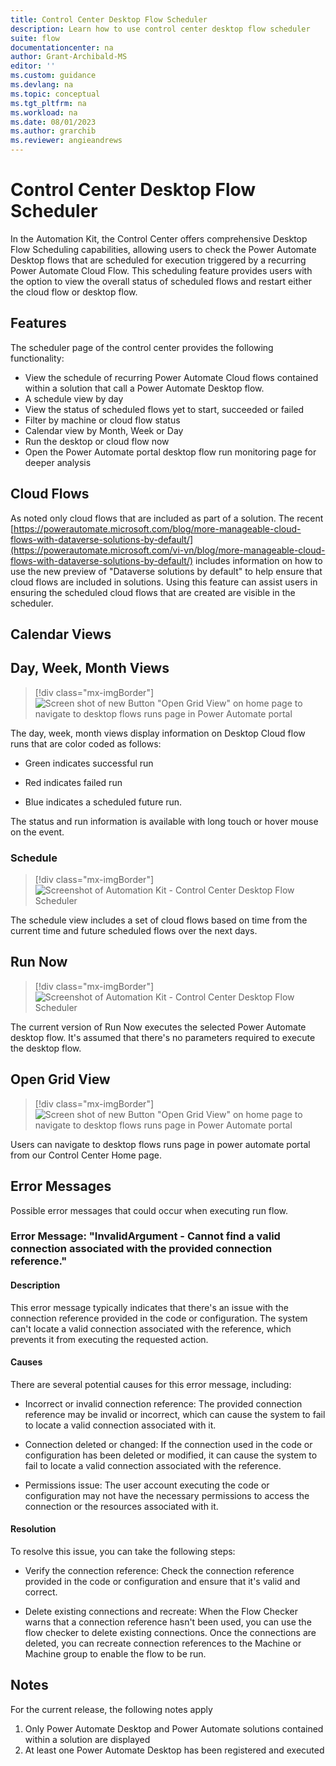 ```yaml
---
title: Control Center Desktop Flow Scheduler
description: Learn how to use control center desktop flow scheduler
suite: flow
documentationcenter: na
author: Grant-Archibald-MS
editor: ''
ms.custom: guidance
ms.devlang: na
ms.topic: conceptual
ms.tgt_pltfrm: na
ms.workload: na
ms.date: 08/01/2023
ms.author: grarchib
ms.reviewer: angieandrews
---
```


# Control Center Desktop Flow Scheduler

In the Automation Kit, the Control Center offers comprehensive Desktop Flow Scheduling capabilities, allowing users to check the Power Automate Desktop flows that are scheduled for execution triggered by a recurring Power Automate Cloud Flow. This scheduling feature provides users with the option to view the overall status of scheduled flows and restart either the cloud flow or desktop flow.

## Features

The scheduler page of the control center provides the following functionality:

- View the schedule of recurring Power Automate Cloud flows contained within a solution that call a Power Automate Desktop flow.
- A schedule view by day
- View the status of scheduled flows yet to start, succeeded or failed
- Filter by machine or cloud flow status
- Calendar view by Month, Week or Day
- Run the desktop or cloud flow now
- Open the Power Automate portal desktop flow run monitoring page for deeper analysis

## Cloud Flows

As noted only cloud flows that are included as part of a solution. The recent [https://powerautomate.microsoft.com/blog/more-manageable-cloud-flows-with-dataverse-solutions-by-default/](https://powerautomate.microsoft.com/vi-vn/blog/more-manageable-cloud-flows-with-dataverse-solutions-by-default/) includes information on how to use the new preview of "Dataverse solutions by default" to help ensure that cloud flows are included in solutions. Using this feature can assist users in ensuring the scheduled cloud flows that are created are visible in the scheduler.

## Calendar Views

## Day, Week, Month Views

>[!div class="mx-imgBorder"]
> ![Screen shot of new Button "Open Grid View" on home page to navigate to desktop flows runs page in Power Automate portal](./media/control-center-desktop-flow-scheduler-calendar.png)

The day, week, month views display information on Desktop Cloud flow runs that are color coded as follows:

- Green indicates successful run

- Red indicates failed run

- Blue indicates a scheduled future run.

The status and run information is available with long touch or hover mouse on the event.

### Schedule

>[!div class="mx-imgBorder"]
> ![Screenshot of Automation Kit - Control Center Desktop Flow Scheduler](./media/control-center-desktop-flow-scheduler.png)

The schedule view includes a set of cloud flows based on time from the current time and future scheduled flows over the next days.

## Run Now

>[!div class="mx-imgBorder"]
> ![Screenshot of Automation Kit - Control Center Desktop Flow Scheduler](./media/control-center-desktop-flow-scheduler-run-now.png)

The current version of Run Now executes the selected Power Automate desktop flow. It's assumed that there's no parameters required to execute the desktop flow.

## Open Grid View

>[!div class="mx-imgBorder"]
> ![Screen shot of new Button "Open Grid View" on home page to navigate to desktop flows runs page in Power Automate portal](./media/control-center-desktop-flow-scheduler-open-grid-view.png)

Users can navigate to desktop flows runs page in power automate portal from our Control Center Home page.

## Error Messages

Possible error messages that could occur when executing run flow.

### Error Message: "InvalidArgument - Cannot find a valid connection associated with the provided connection reference."

#### Description

This error message typically indicates that there's an issue with the connection reference provided in the code or configuration. The system can't locate a valid connection associated with the reference, which prevents it from executing the requested action.

#### Causes

There are several potential causes for this error message, including:

- Incorrect or invalid connection reference: The provided connection reference may be invalid or incorrect, which can cause the system to fail to locate a valid connection associated with it.

- Connection deleted or changed: If the connection used in the code or configuration has been deleted or modified, it can cause the system to fail to locate a valid connection associated with the reference.

- Permissions issue: The user account executing the code or configuration may not have the necessary permissions to access the connection or the resources associated with it.

#### Resolution

To resolve this issue, you can take the following steps:

- Verify the connection reference: Check the connection reference provided in the code or configuration and ensure that it's valid and correct.

- Delete existing connections and recreate: When the Flow Checker warns that a connection reference hasn't been used, you can use the flow checker to delete existing connections. Once the connections are deleted, you can recreate connection references to the Machine or Machine group to enable the flow to be run.

## Notes

For the current release, the following notes apply

1. Only Power Automate Desktop and Power Automate solutions contained within a solution are displayed
1. At least one Power Automate Desktop has been registered and executed
